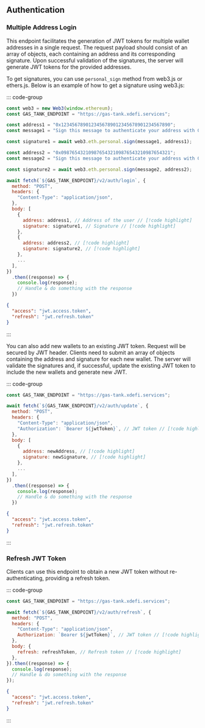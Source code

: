 ## Authentication

### Multiple Address Login

This endpoint facilitates the generation of JWT tokens for multiple wallet addresses in a single request. The request payload should consist of an array of objects, each containing an address and its corresponding signature. Upon successful validation of the signatures, the server will generate JWT tokens for the provided addresses.

To get signatures, you can use `personal_sign` method from web3.js or ethers.js. Below is an example of how to get a signature using web3.js:

::: code-group

```javascript [Request]
const web3 = new Web3(window.ethereum);
const GAS_TANK_ENDPOINT = "https://gas-tank.xdefi.services";

const address1 = "0x1234567890123456789012345678901234567890";
const message1 = "Sign this message to authenticate your address with Gas Tank";

const signature1 = await web3.eth.personal.sign(message1, address1);

const address2 = "0x0987654321098765432109876543210987654321";
const message2 = "Sign this message to authenticate your address with Gas Tank";

const signature2 = await web3.eth.personal.sign(message2, address2);

await fetch(`${GAS_TANK_ENDPOINT}/v2/auth/login`, {
  method: "POST",
  headers: {
    "Content-Type": "application/json",
  },
  body: [
    {
      address: address1, // Address of the user // [!code highlight]
      signature: signature1, // Signature // [!code highlight]
    },
    {
      address: address2, // [!code highlight]
      signature: signature2, // [!code highlight]
    },
    ...
  ],
})
  .then((response) => {
    console.log(response);
    // Handle & do something with the response
  })
```

```json [Response]
{
  "access": "jwt.access.token",
  "refresh": "jwt.refresh.token"
}
```

:::

You can also add new wallets to an existing JWT token. Request will be secured by JWT header. Clients need to submit an array of objects containing the address and signature for each new wallet. The server will validate the signatures and, if successful, update the existing JWT token to include the new wallets and generate new JWT.

::: code-group

```javascript [Request]
const GAS_TANK_ENDPOINT = "https://gas-tank.xdefi.services";

await fetch(`${GAS_TANK_ENDPOINT}/v2/auth/update`, {
  method: "POST",
  headers: {
    "Content-Type": "application/json",
    "Authorization": `Bearer ${jwtToken}`, // JWT token // [!code highlight]
  },
  body: [
    {
      address: newAddress, // [!code highlight]
      signature: newSignature, // [!code highlight]
    },
    ...
  ],
})
  .then((response) => {
    console.log(response);
    // Handle & do something with the response
  })
```

```json [Response]
{
  "access": "jwt.access.token",
  "refresh": "jwt.refresh.token"
}
```

:::

### Refresh JWT Token

Clients can use this endpoint to obtain a new JWT token without re-authenticating, providing a refresh token.

::: code-group

```javascript [Request]
const GAS_TANK_ENDPOINT = "https://gas-tank.xdefi.services";

await fetch(`${GAS_TANK_ENDPOINT}/v2/auth/refresh`, {
  method: "POST",
  headers: {
    "Content-Type": "application/json",
    Authorization: `Bearer ${jwtToken}`, // JWT token // [!code highlight]
  },
  body: {
    refresh: refreshToken, // Refresh token // [!code highlight]
  },
}).then((response) => {
  console.log(response);
  // Handle & do something with the response
});
```

```json [Response]
{
  "access": "jwt.access.token",
  "refresh": "jwt.refresh.token"
}
```

:::
